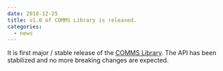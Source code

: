 ```yaml
---
date: 2018-12-25
title: v1.0 of COMMS Library is released.
categories:
  - news
---
```

It is first major / stable release of the 
[COMMS Library](https://github.com/arobenko/comms_champion#comms-library).
The API has been stabilized and no more breaking changes are expected.
